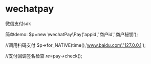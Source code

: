 # wechatpay
微信支付sdk

简单demo:
$p=new \wechatPay\Pay('appid','商户id','商户秘钥');

//调用扫码支付
$p->for_NATIVE(time(),'www.baidu.com','127.0.0.1');

//支付回调签名检查
 $re=$pay->check();
